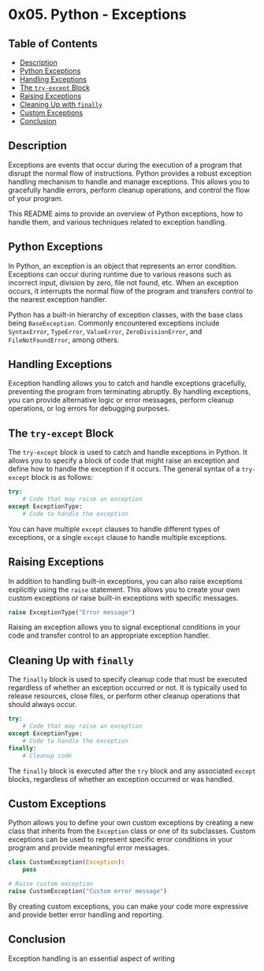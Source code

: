 # 0x05. Python - Exceptions

## Table of Contents
* [Description](#description)
* [Python Exceptions](#python-exceptions)
* [Handling Exceptions](#handling-exceptions)
* [The `try-except` Block](#the-try-except-block)
* [Raising Exceptions](#raising-exceptions)
* [Cleaning Up with `finally`](#cleaning-up-with-finally)
* [Custom Exceptions](#custom-exceptions)
* [Conclusion](#conclusion)

## Description
Exceptions are events that occur during the execution of a program that disrupt the normal flow of instructions. Python provides a robust exception handling mechanism to handle and manage exceptions. This allows you to gracefully handle errors, perform cleanup operations, and control the flow of your program.

This README aims to provide an overview of Python exceptions, how to handle them, and various techniques related to exception handling.

## Python Exceptions
In Python, an exception is an object that represents an error condition. Exceptions can occur during runtime due to various reasons such as incorrect input, division by zero, file not found, etc. When an exception occurs, it interrupts the normal flow of the program and transfers control to the nearest exception handler.

Python has a built-in hierarchy of exception classes, with the base class being `BaseException`. Commonly encountered exceptions include `SyntaxError`, `TypeError`, `ValueError`, `ZeroDivisionError`, and `FileNotFoundError`, among others.

## Handling Exceptions
Exception handling allows you to catch and handle exceptions gracefully, preventing the program from terminating abruptly. By handling exceptions, you can provide alternative logic or error messages, perform cleanup operations, or log errors for debugging purposes.

## The `try-except` Block
The `try-except` block is used to catch and handle exceptions in Python. It allows you to specify a block of code that might raise an exception and define how to handle the exception if it occurs. The general syntax of a `try-except` block is as follows:

```python
try:
    # Code that may raise an exception
except ExceptionType:
    # Code to handle the exception
```

You can have multiple `except` clauses to handle different types of exceptions, or a single `except` clause to handle multiple exceptions.

## Raising Exceptions
In addition to handling built-in exceptions, you can also raise exceptions explicitly using the `raise` statement. This allows you to create your own custom exceptions or raise built-in exceptions with specific messages.

```python
raise ExceptionType("Error message")
```

Raising an exception allows you to signal exceptional conditions in your code and transfer control to an appropriate exception handler.

## Cleaning Up with `finally`
The `finally` block is used to specify cleanup code that must be executed regardless of whether an exception occurred or not. It is typically used to release resources, close files, or perform other cleanup operations that should always occur.

```python
try:
    # Code that may raise an exception
except ExceptionType:
    # Code to handle the exception
finally:
    # Cleanup code
```

The `finally` block is executed after the `try` block and any associated `except` blocks, regardless of whether an exception occurred or was handled.

## Custom Exceptions
Python allows you to define your own custom exceptions by creating a new class that inherits from the `Exception` class or one of its subclasses. Custom exceptions can be used to represent specific error conditions in your program and provide meaningful error messages.

```python
class CustomException(Exception):
    pass

# Raise custom exception
raise CustomException("Custom error message")
```

By creating custom exceptions, you can make your code more expressive and provide better error handling and reporting.

## Conclusion
Exception handling is an essential aspect of writing
